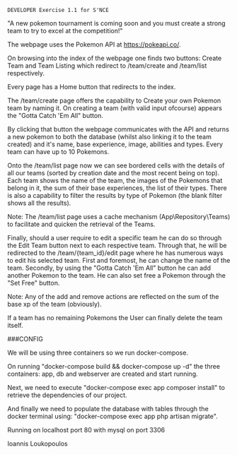     DEVELOPER Exercise 1.1 for S'NCE

"A new pokemon tournament is coming soon and you must create a strong team to try to excel at the competition!"

The webpage uses the Pokemon API at https://pokeapi.co/.

On browsing into the index of the webpage one finds two buttons:
Create Team and Team Listing which redirect to /team/create and /team/list respectively.

Every page has a Home button that redirects to the index.

The /team/create page offers the capability to Create your own Pokemon team by naming it.
On creating a team (with valid input ofcourse) appears the "Gotta Catch 'Em All" button.

By clicking that button the webpage communicates with the API and returns a new pokemon to both
the database (whilst also linking it to the team created) and it's name, base experience, image, abilities and types.
Every team can have up to 10 Pokemons.

Onto the /team/list page now we can see bordered cells with the details of all our teams (sorted by creation date and the most recent being on top).
Each team shows the name of the team, the images of the Pokemons that belong in it, the sum of their base experiences, the list of their types.
There is also a capability to filter the results by type of Pokemon (the blank filter shows all the results).

Note: The /team/list page uses a cache mechanism (App\Repository\Teams) to facilitate and quicken the retrieval of the Teams.

Finally, should a user require to edit a specific team he can do so through the Edit Team button next to each respective team.
Through that, he will be redirected to the /team/{team_id}/edit page where he has numerous ways to edit his selected team.
First and foremost, he can change the name of the team. Secondly, by using the "Gotta Catch 'Em All" button he can add another Pokemon to the team.
He can also set free a Pokemon through the "Set Free" button.

Note: Any of the add and remove actions are reflected on the sum of the base xp of the team (obviously).

If a team has no remaining Pokemons the User can finally delete the team itself.

###CONFIG

We will be using three containers so we run docker-compose.

On running "docker-compose build && docker-compose up -d" the three containers: app, db and webserver are created and start running.

Next, we need to execute "docker-compose exec app composer install" to retrieve the dependencies of our project.

And finally we need to populate the database with tables through the docker terminal using: "docker-compose exec app php artisan migrate".

Running on localhost port 80 with mysql on port 3306

Ioannis Loukopoulos


